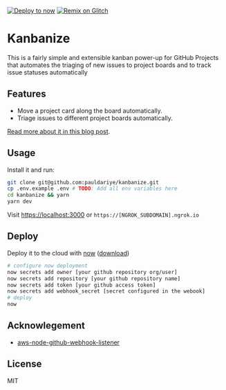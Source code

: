 [![Deploy to now](https://deploy.now.sh/static/button.svg)](https://deploy.now.sh/?repo=https://github.com/pauldariye/kanbanize&env=TOKEN&env=WEBHOOK_SECRET&env=OWNER&env=RESPOSITORY)
[![Remix on Glitch](https://cdn.glitch.com/2703baf2-b643-4da7-ab91-7ee2a2d00b5b%2Fremix-button.svg)](https://glitch.com/edit/#!/remix/kanbanize/ca1589ea-ae22-4483-a2ee-c0b4c426e43f)
# Kanbanize

This is a fairly simple and extensible kanban power-up for GitHub Projects that automates the triaging of new issues to project boards and to track issue statuses automatically

## Features

- Move a project card along the board automatically.
- Triage issues to different project boards automatically.

[Read more about it in this blog post](https://medium.com/the-andela-way/https-medium-com-the-andela-way-how-to-build-a-power-up-for-your-github-project-board-for-project-344d5b380a68).

## Usage

Install it and run:
```bash
git clone git@github.com:pauldariye/kanbanize.git
cp .env.example .env # TODO: Add all env variables here
cd kanbanize && yarn
yarn dev
```

Visit [https://localhost:3000](https://localhost:3000) or `https://[NGROK_SUBDOMAIN].ngrok.io`

## Deploy

Deploy it to the cloud with [now](https://zeit.co/now) ([download](https://zeit.co/download))
```bash
# configure now deployment
now secrets add owner [your github repository org/user]
now secrets add repository [your github repository name]
now secrets add token [your github access token]
now secrets add webhook_secret [secret configured in the webook]
# deploy
now
```

## Acknowlegement
- [aws-node-github-webhook-listener](https://github.com/serverless/examples/tree/master/aws-node-github-webhook-listener)

## License
MIT
